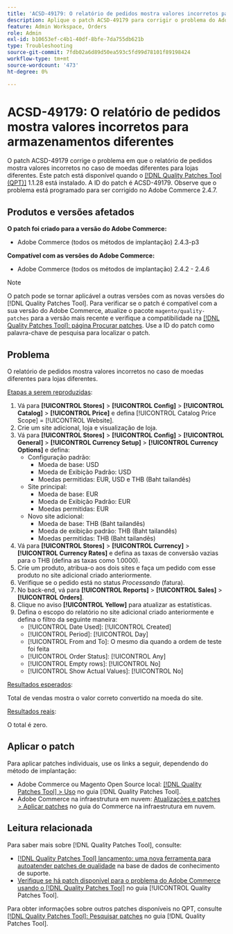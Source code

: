 ```yaml
---
title: 'ACSD-49179: O relatório de pedidos mostra valores incorretos para armazenamentos diferentes.'
description: Aplique o patch ACSD-49179 para corrigir o problema do Adobe Commerce em que o relatório de pedidos mostra valores incorretos no caso de moedas diferentes para lojas diferentes.
feature: Admin Workspace, Orders
role: Admin
exl-id: b10653ef-c4b1-40df-8bfe-7da755db621b
type: Troubleshooting
source-git-commit: 7fdb02a6d89d50ea593c5fd99d78101f89198424
workflow-type: tm+mt
source-wordcount: '473'
ht-degree: 0%

---
```


# ACSD-49179: O relatório de pedidos mostra valores incorretos para armazenamentos diferentes

O patch ACSD-49179 corrige o problema em que o relatório de pedidos mostra valores incorretos no caso de moedas diferentes para lojas diferentes. Este patch está disponível quando o [[!DNL Quality Patches Tool (QPT)]](https://experienceleague.adobe.com/pt-br/docs/commerce-operations/tools/quality-patches-tool/quality-patches-tool-to-self-serve-quality-patches) 1.1.28 está instalado. A ID do patch é ACSD-49179. Observe que o problema está programado para ser corrigido no Adobe Commerce 2.4.7.

## Produtos e versões afetados

**O patch foi criado para a versão do Adobe Commerce:**

* Adobe Commerce (todos os métodos de implantação) 2.4.3-p3

**Compatível com as versões do Adobe Commerce:**

* Adobe Commerce (todos os métodos de implantação) 2.4.2 - 2.4.6

>[!NOTE]
>
>O patch pode se tornar aplicável a outras versões com as novas versões do [!DNL Quality Patches Tool]. Para verificar se o patch é compatível com a sua versão do Adobe Commerce, atualize o pacote `magento/quality-patches` para a versão mais recente e verifique a compatibilidade na [[!DNL Quality Patches Tool]: página Procurar patches](https://experienceleague.adobe.com/tools/commerce-quality-patches/index.html?lang=pt-BR). Use a ID do patch como palavra-chave de pesquisa para localizar o patch.

## Problema

O relatório de pedidos mostra valores incorretos no caso de moedas diferentes para lojas diferentes.

<u>Etapas a serem reproduzidas</u>:

1. Vá para **[!UICONTROL Stores]** > **[!UICONTROL Config]** > **[!UICONTROL Catalog]** > **[!UICONTROL Price]** e defina [!UICONTROL Catalog Price Scope] = [!UICONTROL Website].
1. Crie um site adicional, loja e visualização de loja.
1. Vá para **[!UICONTROL Stores]** > **[!UICONTROL Config]** > **[!UICONTROL General]** > **[!UICONTROL Currency Setup]** > **[!UICONTROL Currency Options]** e defina:
   * Configuração padrão:
      * Moeda de base: USD
      * Moeda de Exibição Padrão: USD
      * Moedas permitidas: EUR, USD e THB (Baht tailandês)
   * Site principal:
      * Moeda de base: EUR
      * Moeda de Exibição Padrão: EUR
      * Moedas permitidas: EUR
   * Novo site adicional:
      * Moeda de base: THB (Baht tailandês)
      * Moeda de exibição padrão: THB (Baht tailandês)
      * Moedas permitidas: THB (Baht tailandês)
1. Vá para **[!UICONTROL Stores]** > **[!UICONTROL Currency]** > **[!UICONTROL Currency Rates]** e defina as taxas de conversão vazias para o THB (defina as taxas como 1.0000).
1. Crie um produto, atribua-o aos dois sites e faça um pedido com esse produto no site adicional criado anteriormente.
1. Verifique se o pedido está no status *Processando* (fatura).
1. No back-end, vá para **[!UICONTROL Reports]** > **[!UICONTROL Sales]** > **[!UICONTROL Orders]**.
1. Clique no aviso **[!UICONTROL Yellow]** para atualizar as estatísticas.
1. Defina o escopo do relatório no site adicional criado anteriormente e defina o filtro da seguinte maneira:
   * [!UICONTROL Date Used]: [!UICONTROL Created]
   * [!UICONTROL Period]: [!UICONTROL Day]
   * [!UICONTROL From and To]: O mesmo dia quando a ordem de teste foi feita
   * [!UICONTROL Order Status]: [!UICONTROL Any]
   * [!UICONTROL Empty rows]: [!UICONTROL No]
   * [!UICONTROL Show Actual Values]: [!UICONTROL No]

<u>Resultados esperados</u>:

Total de vendas mostra o valor correto convertido na moeda do site.

<u>Resultados reais</u>:

O total é zero.

## Aplicar o patch

Para aplicar patches individuais, use os links a seguir, dependendo do método de implantação:

* Adobe Commerce ou Magento Open Source local: [[!DNL Quality Patches Tool] > Uso](/help/tools/quality-patches-tool/usage.md) no guia [!DNL Quality Patches Tool].
* Adobe Commerce na infraestrutura em nuvem: [Atualizações e patches > Aplicar patches](https://experienceleague.adobe.com/docs/commerce-cloud-service/user-guide/develop/upgrade/apply-patches.html?lang=pt-BR) no guia do Commerce na infraestrutura em nuvem.

## Leitura relacionada

Para saber mais sobre [!DNL Quality Patches Tool], consulte:

* [[!DNL Quality Patches Tool] lançamento: uma nova ferramenta para autoatender patches de qualidade](https://experienceleague.adobe.com/pt-br/docs/commerce-operations/tools/quality-patches-tool/quality-patches-tool-to-self-serve-quality-patches) na base de dados de conhecimento de suporte.
* [Verifique se há patch disponível para o problema do Adobe Commerce usando o  [!DNL Quality Patches Tool]](/help/tools/quality-patches-tool/patches-available-in-qpt/check-patch-for-magento-issue-with-magento-quality-patches.md) no guia [!UICONTROL Quality Patches Tool].


Para obter informações sobre outros patches disponíveis no QPT, consulte [[!DNL Quality Patches Tool]: Pesquisar patches](https://experienceleague.adobe.com/tools/commerce-quality-patches/index.html?lang=pt-BR) no guia [!DNL Quality Patches Tool].
